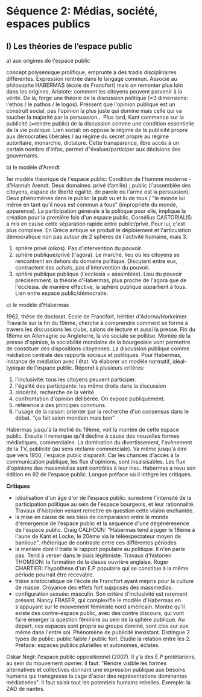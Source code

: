 # Séquence 2: Médias, société, espaces publics

## I) Les théories de l’espace public

a) aux origines de l'espace public

concept polysémique prolifique, emprunte à des tradis disciplinaires différentes. Expression rentrée dans le langage commun. Associé au philosophe HABERMAS (école de Francfort) mais on remonter plus loin dans les origines.
Aristote: comment les citoyens peuvent parvenir à la vérité. De là, forge une théorie de la discussion politique (=3 dimensions: l'ethos / le pathos / le logos). Préssent que l'opinion publique est un construit social, pas l'opinion la plus juste qui domine mais celle qui va toucher la majorité par la persuasion...
Plus tard, Kant commence sur la publicité (=rendre public) de la discussion comme une condition essentielle de la vie publique. Lien social: on oppose le régime de la publicité propre aux démocraties libérales / au régime du secret propre au régime autoritaire, monarchie, dictature. Cette transparence, libre accès à un certain nombre d'infos, permet d"évaluer/participer aux décisions des gouvernants.

b) le modèle d'Arendt

1er modèle théorique de l'espace public: Condition de l'homme moderne - d'Hannah Arendt. Deux domaines: privé (famille) ; public (l'assemblée des citoyens, espace de liberté egalité, de parole où l'arme est la persuasion). Deux phénomènes dans le public: la pub vu et lu de tous / "le monde lui même en tant qu'il nous est commun à tous" (impropriété du monde, apparence). La participation générale à la politique pour elle, implique la création pour la première fois d'un espace public. Cornélius CASTORIALIS: a mis en cause cette séparation rapide entre public/privé. Pour lui, c'est plus complexe. En Grèce antique se produit le déploiement et l'articulation démocratique non pas autour de 2 sphères de l'activité humaine, mais 3.
1. sphère privé (oikos). Pas d'intervention du pouvoir.
2. sphère publique/privé (l'agora). Le marché, lieu où les citoyens se rencontrent en dehors du domaine politique. Discutent entre eux, contractent des achats, pas d'intervention du pouvoir.
3. sphère publique publique (l'ecclesia = assemblée). Lieu du pouvoir précisemment.
la théorie d'Habermas, plus proche de l'agora que de l'ecclesia.
de manière effective, la sphère publique appartient à tous. Lien entre espace public/démocratie.

c) le modèle d'Habermas

1962, thèse de doctorat. Ecole de Francfort, héritier d'Adorno/Horkeimer. Travaille sur la fin du 19ème, cherche à comprendre comment se forme à travers les discussions les clubs, salons de lecture et aussi la presse.
Fin du 18ème en Allemagne ou Angleterre, la vie sociale se politise. Montée de la presse d'opinion, la sociabilité mondaine de la bourgeoisie vont permettre de constituer des dispositions citoyennes. La discussion publique comme médiation centrale des rapports sociaux et politiques. Pour Habermas, instance de médiation avec l'état. Va élaborer un modèle normatif, idéal-typique de l'espace public. Répond à plusieurs critères:
1. l'inclusivité: tous les citoyens peuvent participer.
2. l'égalité des participants: les même droits dans la discussion
3. sincérité, recherche de la vérité
4. confrontation d'opinion délibérée. On expose publiquement.
5. référence à des principes communs.
6. l'usage de la raison: orienter par la recherche d'un consensus dans le débat.
"ça fait salon mondain mais bon"

Habermas jusqu'à la motiié du 19ème, voit la montée de cette espace public. Ensuite il remarque qu'il décline à cause des nouvelles formes médiatiques, commerciales. La domination du divertissement, l'avènement de la TV, publicité (au sens réclame commerciale). Va même jusqu'à dire que vers 1950, l'espace public disparaît. Car les chances d'accès à la communication publique, les flux d'opinions, sont insaisisables. Les flux d'opinions des massmédias sont contrôlés à leur insu. Habermas a revu son édition en 92 de l'espace public. Longue préface où il intègre les critiques.

**Critiques**  
- idéalisation d'un âge d'or de l'espace public: surestime l'intensité de la participation politique au sein de l'espace bourgeois, et leur rationnalité. Travaux d'historien venant remettre en question cette vision enchantée.
- la mise en cause de ses biais de comparaison entre le monde d'émergence de l'espace public et la séquence d'une dégénéresence de l'espace public. Craig CALHOUN: "Habermas tend à juger le 18ème à l'aune de Kant et Locke, le 20ème via le téléespectateur moyen de banlieue". rhétorique de contraste entre ces différentes périodes
- la manière dont il traite le rapport populaire au politique. Il n'en parle pas. Tend à verser dans le biais légitimiste. Travaux d'historien THOMSON: la formation de la classe ouvrière anglaise. Roger CHARTIER: l'hypothèse d'un E.P populaire qui se constitue à la même période pourrait être recevable.
- thèse aristocratique de l'école de Francfort ayant mépris pour la culture de masse. Croyance des effets fort supposés des massmedias.
- configuration sexuée: masculin. Son critère d'inclusivité est rarement présent. Nancy FRASER, qui complexifie le modèle d'Habermas en s'appuyant sur le mouvement féministe nord américain. Montre qu'il existe des contre-espace public, avec des contre discours, qui vont faire émerger la question féminine au sein de la sphère publique. Au départ, ces espaces sont propre au groupe dominé, sont clos sur eux même dans l'entre soi. Phénomène de publicité inexistant. Distingue 2 types de public: public faible / public fort. Etudie la relation entre les 2.
Préface: espaces publics plurielles et autonomes, éclatés.

Oskar Negt: l'espace public oppositionnel (2007). Il y'a des E.P prolétariens, au sein du mouvement ouvrier. il faut: "Rendre visible les formes alternatives et collectives donnant une expression publique aux besoins humains qui transgresse la cage d'acier des représentations dominantes médiatisées". Il faut saisir tout les potentiels humains rebelles. Exemple: la ZAD de nantes.
